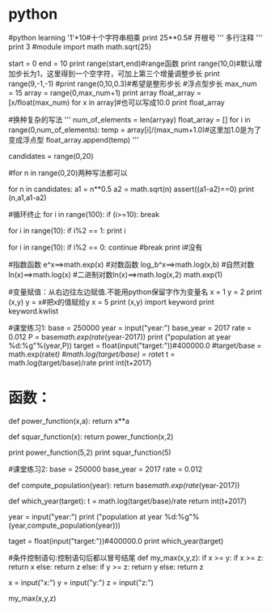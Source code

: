 # python
#python learning
'1'*10#十个字符串相乘
print 25**0.5# 开根号
'''
多行注释
'''
print 3
#module
import math
math.sqrt(25)

start = 0
end = 10
print range(start,end)#range函数
print range(10,0)#默认增加步长为1，这里得到一个空字符，可加上第三个增量调整步长
print range(9,-1,-1)
#print range(0,10,0.3)#希望是整形步长
#浮点型步长
max_num = 15
array = range(0,max_num+1)
print array
float_array = [x/float(max_num) for x in array]#也可以写成10.0
print float_array

#换种复杂的写法
'''
num_of_elements = len(arryay)
float_array = []
for i in range(0,num_of_elements):
    temp = array[i]/(max_num+1.0)#这里加1.0是为了变成浮点型
    float_array.append(temp)
'''

candidates = range(0,20)

#for n in range(0,20)两种写法都可以

for n in candidates:
    a1 = n**0.5
    a2 = math.sqrt(n)
    assert((a1-a2)==0)
    print (n,a1,a1-a2)
    
#循环终止
for i in range(100):
    if (i>=10):
        break

for i in range(10):
    if i%2 == 1:
        print i
        
for i in range(10):
    if i%2 == 0:
        continue  #break
    print i#没有

#指数函数  e^x==>math.exp(x)
#对数函数  log_b^x==>math.log(x,b)
#自然对数  ln(x)==>math.log(x)
#二进制对数ln(x)==>math.log(x,2)
math.exp(1)

#变量赋值：从右边往左边赋值.不能用python保留字作为变量名
x = 1
y = 2
print (x,y)
y = x#把x的值赋给y
x = 5
print (x,y)
import keyword
print keyword.kwlist


#课堂练习1:
base = 250000
year = input("year:")
base_year = 2017
rate = 0.012
P = base*math.exp(rate*(year-2017))
print ("population at year %d:%g"%(year,P))
target = float(input("target:"))#400000.0
#target/base = math.exp(rate*t)
#math.log(target/base) = rate*t
t = math.log(target/base)/rate
print int(t+2017)

# 函数：
def power_function(x,a):
    return x**a

def squar_function(x):
    return power_function(x,2)

print power_function(5,2)
print squar_function(5)


#课堂练习2:
base = 250000
base_year = 2017
rate = 0.012

def compute_population(year):
    return base*math.exp(rate*(year-2017))

def which_year(target):
    t = math.log(target/base)/rate
    return int(t+2017)

year = input("year:")
print ("population at year %d:%g"%(year,compute_population(year)))

taget = float(input("target:"))#400000.0
print which_year(target)



#条件控制语句:控制语句后都以冒号结尾
def my_max(x,y,z):
    if x >= y:
        if x >= z:
            return x
        else:
            return z
    else:
        if y >= z:
            return y
        else:
            return z
        
x = input("x:")
y = input("y:")
z = input("z:")

my_max(x,y,z)
